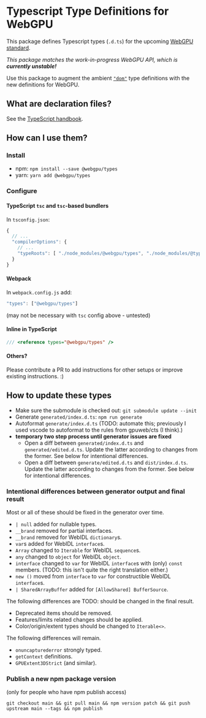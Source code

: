 # Typescript Type Definitions for WebGPU

This package defines Typescript types (`.d.ts`) for the upcoming [WebGPU standard](https://github.com/gpuweb/gpuweb/wiki/Implementation-Status).

_This package matches the work-in-progress WebGPU API, which is **currently unstable!**_

Use this package to augment the ambient [`"dom"`](https://www.typescriptlang.org/docs/handbook/compiler-options.html#compiler-options) type definitions with the new definitions for WebGPU.


## What are declaration files?

See the [TypeScript handbook](http://www.typescriptlang.org/docs/handbook/declaration-files/introduction.html).


## How can I use them?

### Install

- npm: `npm install --save @webgpu/types`
- yarn: `yarn add @webgpu/types`

### Configure

#### TypeScript `tsc` and `tsc`-based bundlers

In `tsconfig.json`:

```js
{
  // ...
  "compilerOptions": {
    // ...
    "typeRoots": [ "./node_modules/@webgpu/types", "./node_modules/@types"]
  }
}
```

#### Webpack

In `webpack.config.js` add:

```js
"types": ["@webgpu/types"]
```

(may not be necessary with `tsc` config above - untested)

#### Inline in TypeScript

```ts
/// <reference types="@webgpu/types" />
```

#### Others?

Please contribute a PR to add instructions for other setups or improve existing instructions. :)


## How to update these types

- Make sure the submodule is checked out: `git submodule update --init`
- Generate `generated/index.d.ts`: `npm run generate`
- Autoformat `generate/index.d.ts`
    (TODO: automate this; previously I used vscode to autoformat to the rules from gpuweb/cts (I think).)
- **temporary two step process until generator issues are fixed**
    - Open a diff between `generated/index.d.ts` and `generated/edited.d.ts`.
        Update the latter according to changes from the former. See below for intentional differences.
    - Open a diff between `generate/edited.d.ts` and `dist/index.d.ts`.
        Update the latter according to changes from the former. See below for intentional differences.

### Intentional differences between generator output and final result

Most or all of these should be fixed in the generator over time.

- `| null` added for nullable types.
- `__brand` removed for partial interfaces.
- `__brand` removed for WebIDL `dictionary`s.
- `var`s added for WebIDL `interface`s.
- `Array` changed to `Iterable` for WebIDL `sequence`s.
- `any` changed to `object` for WebIDL `object`.
- `interface` changed to `var` for WebIDL `interface`s with (only) `const` members.
    (TODO: this isn't quite the right translation either.)
- `new ()` moved from `interface` to `var` for constructible WebIDL `interface`s.
- `| SharedArrayBuffer` added for `[AllowShared] BufferSource`.

The following differences are TODO: should be changed in the final result.

- Deprecated items should be removed.
- Features/limits related changes should be applied.
- Color/origin/extent types should be changed to `Iterable<>`.

The following differences will remain.

- `onuncapturederror` strongly typed.
- `getContext` definitions.
- `GPUExtent3DStrict` (and similar).

### Publish a new npm package version

(only for people who have npm publish access)

`git checkout main && git pull main && npm version patch && git push upstream main --tags && npm publish`
